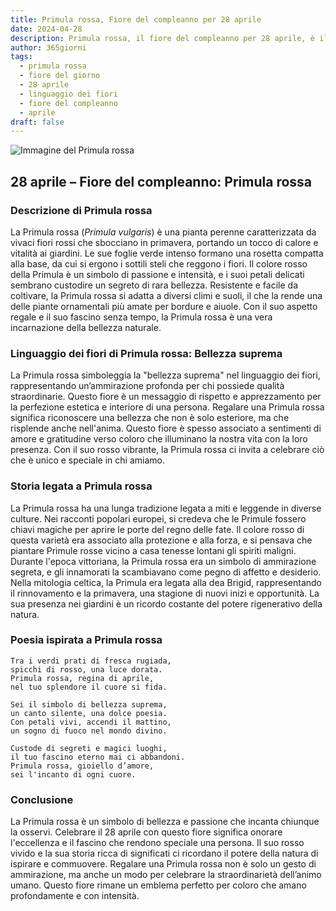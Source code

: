 ```yaml
---
title: Primula rossa, Fiore del compleanno per 28 aprile
date: 2024-04-28
description: Primula rossa, il fiore del compleanno per 28 aprile, è il simbolo di Bellezza suprema. Scopri il suo significato unico, le storie affascinanti e la poesia che celebra la sua bellezza.
author: 365giorni
tags:
  - primula rossa
  - fiore del giorno
  - 28 aprile
  - linguaggio dei fiori
  - fiore del compleanno
  - aprile
draft: false
---
```


![Immagine del Primula rossa](https://cdn.pixabay.com/photo/2020/03/31/07/40/primrose-4986558_960_720.jpg)

## 28 aprile – Fiore del compleanno: Primula rossa

### Descrizione di Primula rossa

La Primula rossa (_Primula vulgaris_) è una pianta perenne caratterizzata da vivaci fiori rossi che sbocciano in primavera, portando un tocco di calore e vitalità ai giardini. Le sue foglie verde intenso formano una rosetta compatta alla base, da cui si ergono i sottili steli che reggono i fiori. Il colore rosso della Primula è un simbolo di passione e intensità, e i suoi petali delicati sembrano custodire un segreto di rara bellezza. Resistente e facile da coltivare, la Primula rossa si adatta a diversi climi e suoli, il che la rende una delle piante ornamentali più amate per bordure e aiuole. Con il suo aspetto regale e il suo fascino senza tempo, la Primula rossa è una vera incarnazione della bellezza naturale.

### Linguaggio dei fiori di Primula rossa: Bellezza suprema

La Primula rossa simboleggia la "bellezza suprema" nel linguaggio dei fiori, rappresentando un’ammirazione profonda per chi possiede qualità straordinarie. Questo fiore è un messaggio di rispetto e apprezzamento per la perfezione estetica e interiore di una persona. Regalare una Primula rossa significa riconoscere una bellezza che non è solo esteriore, ma che risplende anche nell'anima. Questo fiore è spesso associato a sentimenti di amore e gratitudine verso coloro che illuminano la nostra vita con la loro presenza. Con il suo rosso vibrante, la Primula rossa ci invita a celebrare ciò che è unico e speciale in chi amiamo.

### Storia legata a Primula rossa

La Primula rossa ha una lunga tradizione legata a miti e leggende in diverse culture. Nei racconti popolari europei, si credeva che le Primule fossero chiavi magiche per aprire le porte del regno delle fate. Il colore rosso di questa varietà era associato alla protezione e alla forza, e si pensava che piantare Primule rosse vicino a casa tenesse lontani gli spiriti maligni. Durante l'epoca vittoriana, la Primula rossa era un simbolo di ammirazione segreta, e gli innamorati la scambiavano come pegno di affetto e desiderio. Nella mitologia celtica, la Primula era legata alla dea Brigid, rappresentando il rinnovamento e la primavera, una stagione di nuovi inizi e opportunità. La sua presenza nei giardini è un ricordo costante del potere rigenerativo della natura.

### Poesia ispirata a Primula rossa

```
Tra i verdi prati di fresca rugiada,  
spicchi di rosso, una luce dorata.  
Primula rossa, regina di aprile,  
nel tuo splendore il cuore si fida.  

Sei il simbolo di bellezza suprema,  
un canto silente, una dolce poesia.  
Con petali vivi, accendi il mattino,  
un sogno di fuoco nel mondo divino.  

Custode di segreti e magici luoghi,  
il tuo fascino eterno mai ci abbandoni.  
Primula rossa, gioiello d’amore,  
sei l'incanto di ogni cuore.  
```

### Conclusione

La Primula rossa è un simbolo di bellezza e passione che incanta chiunque la osservi. Celebrare il 28 aprile con questo fiore significa onorare l'eccellenza e il fascino che rendono speciale una persona. Il suo rosso vivido e la sua storia ricca di significati ci ricordano il potere della natura di ispirare e commuovere. Regalare una Primula rossa non è solo un gesto di ammirazione, ma anche un modo per celebrare la straordinarietà dell’animo umano. Questo fiore rimane un emblema perfetto per coloro che amano profondamente e con intensità.